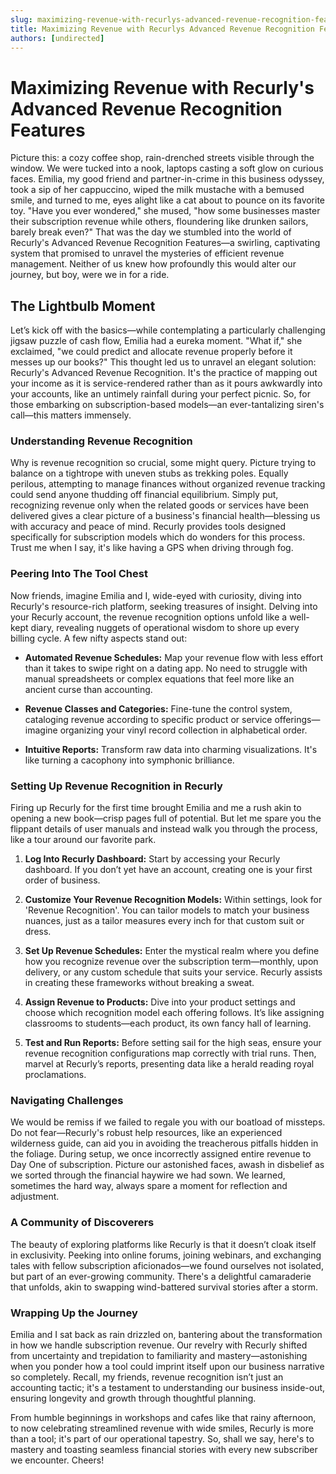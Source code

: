 ```yaml
---
slug: maximizing-revenue-with-recurlys-advanced-revenue-recognition-features
title: Maximizing Revenue with Recurlys Advanced Revenue Recognition Features
authors: [undirected]
---
```



# Maximizing Revenue with Recurly's Advanced Revenue Recognition Features

Picture this: a cozy coffee shop, rain-drenched streets visible through the window. We were tucked into a nook, laptops casting a soft glow on curious faces. Emilia, my good friend and partner-in-crime in this business odyssey, took a sip of her cappuccino, wiped the milk mustache with a bemused smile, and turned to me, eyes alight like a cat about to pounce on its favorite toy. "Have you ever wondered," she mused, "how some businesses master their subscription revenue while others, floundering like drunken sailors, barely break even?" That was the day we stumbled into the world of Recurly's Advanced Revenue Recognition Features—a swirling, captivating system that promised to unravel the mysteries of efficient revenue management. Neither of us knew how profoundly this would alter our journey, but boy, were we in for a ride.

## The Lightbulb Moment

Let’s kick off with the basics—while contemplating a particularly challenging jigsaw puzzle of cash flow, Emilia had a eureka moment. "What if," she exclaimed, "we could predict and allocate revenue properly before it messes up our books?" This thought led us to unravel an elegant solution: Recurly's Advanced Revenue Recognition. It's the practice of mapping out your income as it is service-rendered rather than as it pours awkwardly into your accounts, like an untimely rainfall during your perfect picnic. So, for those embarking on subscription-based models—an ever-tantalizing siren's call—this matters immensely.

### Understanding Revenue Recognition

Why is revenue recognition so crucial, some might query. Picture trying to balance on a tightrope with uneven stubs as trekking poles. Equally perilous, attempting to manage finances without organized revenue tracking could send anyone thudding off financial equilibrium. Simply put, recognizing revenue only when the related goods or services have been delivered gives a clear picture of a business's financial health—blessing us with accuracy and peace of mind. Recurly provides tools designed specifically for subscription models which do wonders for this process. Trust me when I say, it's like having a GPS when driving through fog.

### Peering Into The Tool Chest

Now friends, imagine Emilia and I, wide-eyed with curiosity, diving into Recurly's resource-rich platform, seeking treasures of insight. Delving into your Recurly account, the revenue recognition options unfold like a well-kept diary, revealing nuggets of operational wisdom to shore up every billing cycle. A few nifty aspects stand out: 

- **Automated Revenue Schedules:** Map your revenue flow with less effort than it takes to swipe right on a dating app. No need to struggle with manual spreadsheets or complex equations that feel more like an ancient curse than accounting.

- **Revenue Classes and Categories:** Fine-tune the control system, cataloging revenue according to specific product or service offerings—imagine organizing your vinyl record collection in alphabetical order.

- **Intuitive Reports:** Transform raw data into charming visualizations. It's like turning a cacophony into symphonic brilliance.

### Setting Up Revenue Recognition in Recurly

Firing up Recurly for the first time brought Emilia and me a rush akin to opening a new book—crisp pages full of potential. But let me spare you the flippant details of user manuals and instead walk you through the process, like a tour around our favorite park.
   
1. **Log Into Recurly Dashboard:** Start by accessing your Recurly dashboard. If you don’t yet have an account, creating one is your first order of business.

2. **Customize Your Revenue Recognition Models:** Within settings, look for 'Revenue Recognition'. You can tailor models to match your business nuances, just as a tailor measures every inch for that custom suit or dress.

3. **Set Up Revenue Schedules:** Enter the mystical realm where you define how you recognize revenue over the subscription term—monthly, upon delivery, or any custom schedule that suits your service. Recurly assists in creating these frameworks without breaking a sweat.

4. **Assign Revenue to Products:** Dive into your product settings and choose which recognition model each offering follows. It’s like assigning classrooms to students—each product, its own fancy hall of learning.

5. **Test and Run Reports:** Before setting sail for the high seas, ensure your revenue recognition configurations map correctly with trial runs. Then, marvel at Recurly’s reports, presenting data like a herald reading royal proclamations.

### Navigating Challenges

We would be remiss if we failed to regale you with our boatload of missteps. Do not fear—Recurly's robust help resources, like an experienced wilderness guide, can aid you in avoiding the treacherous pitfalls hidden in the foliage. During setup, we once incorrectly assigned entire revenue to Day One of subscription. Picture our astonished faces, awash in disbelief as we sorted through the financial haywire we had sown. We learned, sometimes the hard way, always spare a moment for reflection and adjustment.

### A Community of Discoverers

The beauty of exploring platforms like Recurly is that it doesn’t cloak itself in exclusivity. Peeking into online forums, joining webinars, and exchanging tales with fellow subscription aficionados—we found ourselves not isolated, but part of an ever-growing community. There's a delightful camaraderie that unfolds, akin to swapping wind-battered survival stories after a storm.

### Wrapping Up the Journey

Emilia and I sat back as rain drizzled on, bantering about the transformation in how we handle subscription revenue. Our revelry with Recurly shifted from uncertainty and trepidation to familiarity and mastery—astonishing when you ponder how a tool could imprint itself upon our business narrative so completely. Recall, my friends, revenue recognition isn’t just an accounting tactic; it's a testament to understanding our business inside-out, ensuring longevity and growth through thoughtful planning.

From humble beginnings in workshops and cafes like that rainy afternoon, to now celebrating streamlined revenue with wide smiles, Recurly is more than a tool; it's part of our operational tapestry. So, shall we say, here's to mastery and toasting seamless financial stories with every new subscriber we encounter. Cheers!